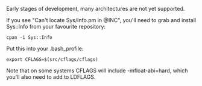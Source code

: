 Early stages of development, many architectures are not yet supported.

If you see "Can't locate Sys/Info.pm in @INC",
you'll need to grab and install Sys::Info from your favourite repository:

    cpan -i Sys::Info

Put this into your .bash_profile:

    export CFLAGS=$(src/cflags/cflags)

Note that on some systems CFLAGS will include -mfloat-abi=hard,
which you'll also need to add to LDFLAGS.

